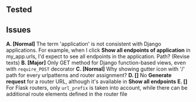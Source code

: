 ## Tested

## Issues
**A. [Normal]** The term 'application' is not consistent with Django applications. 
For example, when I click **Show all endpoints of application** in my_app.urls, I'd expect to see all endpoints in the application. Path? (Revise texts)
**B. [Major]** Only GET method for Django function-based views, even with ``require_POST`` decorator
**C. [Normal]** Why showing gutter icon with '/' path for every urlpatterns and router assignment?
**D. []** No **Generate request** for a router URL, although it's available in **Show all endpoints**
**E. []** For Flask routers, only ``url_prefix`` is taken into account, while there can be additional route elements defined in the router file

[//]: # (**C. []** POST method is not suggested for Django classes, when there's explicit ``get`` method)